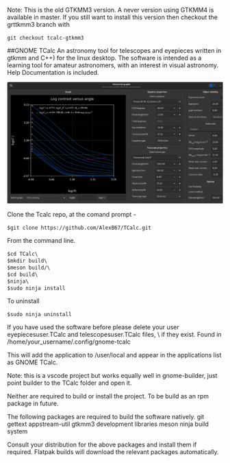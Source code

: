 Note: This is the old GTKMM3 version. A never version using GTKMM4 is available in master. If you still want to install this version then checkout the grttkmm3 branch with

```
git checkout tcalc-gtkmm3
``` 
##GNOME TCalc 
An astronomy tool for telescopes and eyepieces written in gtkmm and C++) for the linux desktop. The software is intended as a learning tool for amateur astronomers, with an interest in visual astronomy. Help Documentation is included.

<img src="data/screenshots/graphs-window.png">

Clone the Tcalc repo, at the comand prompt - 

```
$git clone https://github.com/AlexB67/TCalc.git
```

From the command line.

```
$cd TCalc\
$mkdir build\
$meson build/\
$cd build\
$ninja\
$sudo ninja install
```
To uninstall

```
$sudo ninja uninstall
```

If you have used the software before please delete your user eyepiecesuser.TCalc and telescopesuser.TCalc files, \ 
if they exist. Found in /home/your_username/.config/gnome-tcalc

This will add the application to /user/local and appear in the applications list as GNOME TCalc.

Note: this is a vscode project but works equally well in gnome-builder, just point builder to the TCalc folder and open it.

Neither are required to build or install the project. To be build as an rpm package in future. 

The following packages are required to build the software natively.
git
gettext
appstream-util
gtkmm3 development libraries
meson
ninja build system

Consult your distribution for the above packages and install them if required. Flatpak builds will download the relevant packages automatically.

